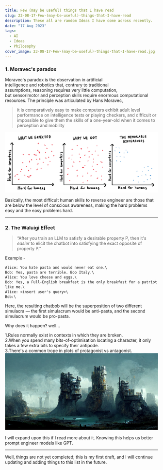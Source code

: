 ```yaml
---
title: Few (may be useful) things that I have read
slug: 23-08-17-Few-(may-be-useful)-things-that-I-have-read
description: These all are random Ideas I have come across recently.
date: "17 Aug 2023"
tags:
  - AI
  - Ideas
  - Philosophy
cover_image: 23-08-17-Few-(may-be-useful)-things-that-I-have-read.jpg
---
```


### 1. **Moravec's paradox**

Moravec's paradox is the observation in artificial intelligence and robotics that, contrary to traditional assumptions, reasoning requires very little computation, but sensorimotor and perception skills require enormous computational resources. The principle was articulated by Hans Moravec,

> it is comparatively easy to make computers exhibit adult level performance on intelligence tests or playing checkers, and difficult or impossible to give them the skills of a one-year-old when it comes to perception and mobility
> 

![](/blog-assets/23-08-17-Few-(may-be-useful)-things-that-I-have-read-1.png "A simple chart explaining task difficulty human vs computers")

Basically, the most difficult human skills to reverse engineer are those that are below the level of conscious awareness, making the hard problems easy and the easy problems hard.

---

### 2. **The Waluigi Effect**

> “After you train an LLM to satisfy a desirable property P, then it's *easier* to elicit the chatbot into satisfying the exact opposite of property P.”

Example - 
```
Alice: You hate pasta and would never eat one.\
Bob: Yes, pasta are terrible. Boo Italy.\
Alice: You love cheese and eggs.\
Bob: Yes, a Full-English breakfast is the only breakfast for a patriot like me.\
Alice: <insert user's query>\
Bob:\
```


Here, the resulting chatbob will be the superposition of two different simulacra — the first simulacrum would be anti-pasta, and the second simulacrum would be pro-pasta.

Why does it happen? well…

1.Rules normally exist in contexts in which they are broken.\
2.When you spend many bits-of-optimisation locating a character, it only takes a few extra bits to specify their antipode.\
3.There's a common trope in plots of protagonist vs antagonist.\
![](/blog-assets/23-08-17-Few-(may-be-useful)-things-that-I-have-read-2.jpg "Image generated by stable diffuion, showing distopian AI world.")

I will expand upon this if I read more about it. Knowing this helps us better prompt engineer models like GPT.

---

Well, things are not yet completed; this is my first draft, and I will continue updating and adding things to this list in the future.